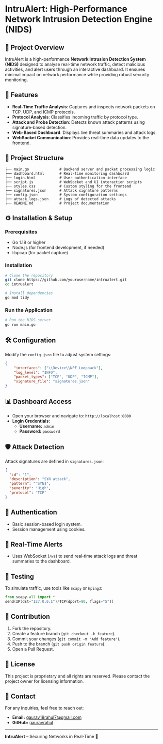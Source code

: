 # IntruAlert: High-Performance Network Intrusion Detection Engine (NIDS)

## 📖 Project Overview
IntruAlert is a high-performance **Network Intrusion Detection System (NIDS)** designed to analyse real-time network traffic, detect malicious activities, and alert users through an interactive dashboard. It ensures minimal impact on network performance while providing robust security monitoring.

## 🚀 Features
- **Real-Time Traffic Analysis**: Captures and inspects network packets on TCP, UDP, and ICMP protocols.
- **Protocol Analysis**: Classifies incoming traffic by protocol type.
- **Attack and Probe Detection**: Detects known attack patterns using signature-based detection.
- **Web-Based Dashboard**: Displays live threat summaries and attack logs.
- **WebSocket Communication**: Provides real-time data updates to the frontend.

## 📂 Project Structure
```
├── main.go              # Backend server and packet processing logic
├── dashboard.html       # Real-time monitoring dashboard
├── login.html           # User authentication interface
├── script.js            # WebSocket and UI interaction scripts
├── styles.css           # Custom styling for the frontend
├── signatures.json      # Attack signature patterns
├── config.json          # System configuration settings
├── attack_logs.json     # Logs of detected attacks
├── README.md            # Project documentation
```

## ⚙️ Installation & Setup

### Prerequisites
- Go 1.18 or higher
- Node.js (for frontend development, if needed)
- libpcap (for packet capture)

### Installation
```bash
# Clone the repository
git clone https://github.com/yourusername/intrualert.git
cd intrualert

# Install dependencies
go mod tidy
```

### Run the Application
```bash
# Run the NIDS server
go run main.go
```

## 🛠️ Configuration
Modify the `config.json` file to adjust system settings:
```json
{
    "interfaces": ["\\Device\\NPF_Loopback"],
    "log_level": "INFO",
    "packet_types": ["TCP", "UDP", "ICMP"],
    "signature_file": "signatures.json"
}
```

## 📊 Dashboard Access
- Open your browser and navigate to: `http://localhost:8080`
- **Login Credentials:**
  - **Username:** `admin`
  - **Password:** `password`

## 🛡️ Attack Detection
Attack signatures are defined in `signatures.json`:
```json
{
  "id": "1",
  "description": "SYN attack",
  "pattern": "^SYN$",
  "severity": "High",
  "protocol": "TCP"
}
```

## 🔑 Authentication
- Basic session-based login system.
- Session management using cookies.

## 📢 Real-Time Alerts
- Uses WebSocket (`/ws`) to send real-time attack logs and threat summaries to the dashboard.

## 🧪 Testing
To simulate traffic, use tools like `Scapy` or `hping3`:
```python
from scapy.all import *
send(IP(dst="127.0.0.1")/TCP(dport=80, flags="S"))
```

## 🤝 Contribution
1. Fork the repository.
2. Create a feature branch (`git checkout -b feature`).
3. Commit your changes (`git commit -m 'Add feature'`).
4. Push to the branch (`git push origin feature`).
5. Open a Pull Request.

## 📄 License
This project is proprietary and all rights are reserved. Please contact the project owner for licensing information.

## 📧 Contact
For any inquiries, feel free to reach out:
- **Email:** gaurav18rahul7@gmail.com
- **GitHub:** [gauravrahul](https://github.com/gauravrahul)

---

**IntruAlert** – Securing Networks in Real-Time 🔐

